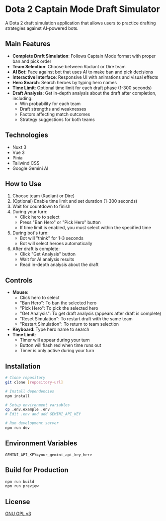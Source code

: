 # Dota 2 Captain Mode Draft Simulator

A Dota 2 draft simulation application that allows users to practice drafting strategies against AI-powered bots.

## Main Features

- **Complete Draft Simulation**: Follows Captain Mode format with proper ban and pick order
- **Team Selection**: Choose between Radiant or Dire team
- **AI Bot**: Face against bot that uses AI to make ban and pick decisions
- **Interactive Interface**: Responsive UI with animations and visual effects
- **Hero Search**: Search heroes by typing hero names
- **Time Limit**: Optional time limit for each draft phase (1-300 seconds)
- **Draft Analysis**: Get in-depth analysis about the draft after completion, including:
  - Win probability for each team
  - Draft strengths and weaknesses
  - Factors affecting match outcomes
  - Strategy suggestions for both teams

## Technologies

- Nuxt 3
- Vue 3
- Pinia
- Tailwind CSS
- Google Gemini AI

## How to Use

1. Choose team (Radiant or Dire)
2. (Optional) Enable time limit and set duration (1-300 seconds)
3. Wait for countdown to finish
4. During your turn:
   - Click hero to select
   - Press "Ban Hero" or "Pick Hero" button
   - If time limit is enabled, you must select within the specified time
5. During bot's turn:
   - Bot will "think" for 1-3 seconds
   - Bot will select heroes automatically
6. After draft is complete:
   - Click "Get Analysis" button
   - Wait for AI analysis results
   - Read in-depth analysis about the draft

## Controls

- **Mouse**: 
  - Click hero to select
  - "Ban Hero": To ban the selected hero
  - "Pick Hero": To pick the selected hero
  - "Get Analysis": To get draft analysis (appears after draft is complete)
  - "Reset Simulation": To restart draft with the same team
  - "Restart Simulation": To return to team selection
- **Keyboard**: Type hero name to search
- **Time Limit**:
  - Timer will appear during your turn
  - Button will flash red when time runs out
  - Timer is only active during your turn

## Installation

```bash
# Clone repository
git clone [repository-url]

# Install dependencies
npm install

# Setup environment variables
cp .env.example .env
# Edit .env and add GEMINI_API_KEY

# Run development server
npm run dev
```

## Environment Variables

```env
GEMINI_API_KEY=your_gemini_api_key_here
```

## Build for Production

```bash
npm run build
npm run preview
```

## License

[GNU GPL v3](https://choosealicense.com/licenses/gpl-3.0/)
